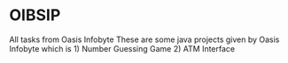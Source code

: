 # OIBSIP
All tasks from Oasis Infobyte
These are some java projects given by Oasis Infobyte which is 1) Number Guessing Game
                                                              2) ATM Interface 
